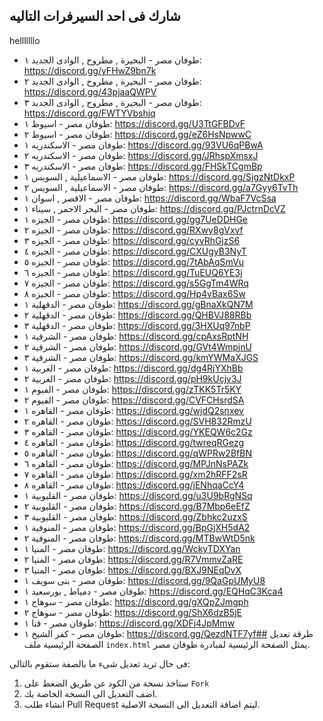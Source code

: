 ## شارك فى احد السيرفرات التاليه
helllllllo
- طوفان مصر -  البحيرة , مطروح , الوادى الجديد ١: https://discord.gg/yFHwZ9bn7k
- طوفان مصر -  البحيرة , مطروح , الوادى الجديد ٢: https://discord.gg/43pjaaQWPV
- طوفان مصر -  البحيرة , مطروح , الوادى الجديد ٣: https://discord.gg/FWTYVbshjq
- طوفان مصر - اسيوط ١: https://discord.gg/U3TtGFBDvF
- طوفان مصر - اسيوط ٢: https://discord.gg/eZ6HsNpwwC
- طوفان مصر - الاسكندريه ١: https://discord.gg/93VU6qPBwA
- طوفان مصر - الاسكندريه ٢: https://discord.gg/JRhspXmsxJ
- طوفان مصر - الاسكندريه ٣: https://discord.gg/FHSkTCgmBp
- طوفان مصر - الاسماعيلية , السويس ١: https://discord.gg/SjgzNtDkxP
- طوفان مصر - الاسماعيلية , السويس ٢: https://discord.gg/a7Gyy6TvTh
- طوفان مصر - الاقصر , اسوان ١: https://discord.gg/WbaF7VcSsa
- طوفان مصر - البحر الاحمر , سيناء ١: https://discord.gg/PJctrnDcVZ
- طوفان مصر - الجيزه ١: https://discord.gg/gg7UeDDHGe
- طوفان مصر - الجيزه ٢: https://discord.gg/RXwy8gVxvf
- طوفان مصر - الجيزه ٣: https://discord.gg/cyvRhGjzS6
- طوفان مصر - الجيزه ٤: https://discord.gg/CXUgyB3NyT
- طوفان مصر - الجيزه ٥: https://discord.gg/7tAbAqSmVu
- طوفان مصر - الجيزه ٦: https://discord.gg/TuEUQ6YE3j
- طوفان مصر - الجيزه ٧: https://discord.gg/s5GgTm4WRq
- طوفان مصر - الجيزه ٨: https://discord.gg/Hp4vBax6Sw
- طوفان مصر - الدقهلية ١: https://discord.gg/gBnaXkQN7M
- طوفان مصر - الدقهلية ٢: https://discord.gg/QHBVJ88RBb
- طوفان مصر - الدقهلية ٣: https://discord.gg/3HXUq97nbP
- طوفان مصر - الشرقية ١: https://discord.gg/cpAxsRptNH
- طوفان مصر - الشرقية ٢: https://discord.gg/GVt4WmpjnU
- طوفان مصر - الشرقية ٣: https://discord.gg/kmYWMaXJGS
- طوفان مصر - الغربية ١: https://discord.gg/dg4RjYXhBb
- طوفان مصر - الغربية ٢: https://discord.gg/pH9kUcjv3J
- طوفان مصر - الفيوم ١: https://discord.gg/zTKK5Tr5KY
- طوفان مصر - الفيوم ٢: https://discord.gg/CVFCHsrdSA
- طوفان مصر - القاهره ١: https://discord.gg/wjdQ2snxev
- طوفان مصر - القاهره ٢: https://discord.gg/SVH832RmzU
- طوفان مصر - القاهره ٣: https://discord.gg/YKEQW6c2Gz
- طوفان مصر - القاهره ٤: https://discord.gg/twreqRGezg
- طوفان مصر - القاهره ٥: https://discord.gg/qWPRw2BfBN
- طوفان مصر - القاهره ٦: https://discord.gg/MPJnNsPAZk
- طوفان مصر - القاهره ٧: https://discord.gg/xm2hRFF2sR
- طوفان مصر - القاهره ٨: https://discord.gg/jENhqaCcY4
- طوفان مصر - القليوبية ١: https://discord.gg/u3U9bRgNSq
- طوفان مصر - القليوبية ٢: https://discord.gg/B7Mbp6eEfZ
- طوفان مصر - القليوبية ٣: https://discord.gg/Zbhkc2uzxS
- طوفان مصر - المنوفية ١: https://discord.gg/BpGjXH5dA2
- طوفان مصر - المنوفية ٢: https://discord.gg/MTBwWtD5nk
- طوفان مصر - المنيا ١: https://discord.gg/WckyTDXYan
- طوفان مصر - المنيا ٢: https://discord.gg/R7VmmvZaRE
- طوفان مصر - المنيا ٣: https://discord.gg/BXJ9NEqDvX
- طوفان مصر - بنى سويف ١: https://discord.gg/9QaGpUMyU8
- طوفان مصر - دمياط , بورسعيد ١: https://discord.gg/EQHqC3Kca4
- طوفان مصر - سوهاج ١: https://discord.gg/gXQpZJmgph
- طوفان مصر - سوهاج ٢: https://discord.gg/ShX6dzB5jE
- طوفان مصر - قنا ١: https://discord.gg/XDFj4JpMmw
- طوفان مصر - كفر الشيخ ١: https://discord.gg/QezdNTF7yf## طرقة تعديل الصفحة الرئيسية 
ملف `index.html` يمثل الصفحة الرئيسية لمبادرة طوفان مصر.

فى حال تريد تعديل شىء ما بالصفة ستقوم بالتالى:

 1. ستاخذ نسخة من الكود عن طريق الضغط على `Fork`
 2. اضف التعديل الى النسخة الخاصة بك.
 3. انشاء طلب Pull Request ليتم اضافة التعديل الى النسخة الاصلية.
